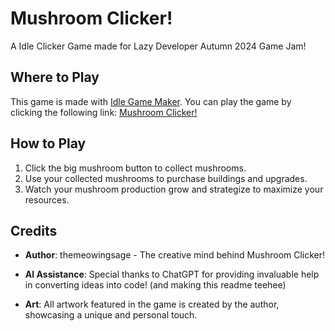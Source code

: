# Mushroom Clicker!

A Idle Clicker Game made for Lazy Developer Autumn 2024 Game Jam!

## Where to Play
This game is made with [Idle Game Maker](https://orteil.dashnet.org/igm/). You can play the game by clicking the following link: [Mushroom Clicker!](https://orteil.dashnet.org/igm/index.html?g=ys0Tdq9p)

## How to Play
1. Click the big mushroom button to collect mushrooms.
2. Use your collected mushrooms to purchase buildings and upgrades.
3. Watch your mushroom production grow and strategize to maximize your resources.

## Credits

- **Author**: themeowingsage - The creative mind behind Mushroom Clicker!

- **AI Assistance**: Special thanks to ChatGPT for providing invaluable help in converting ideas into code! (and making this readme teehee)

- **Art**: All artwork featured in the game is created by the author, showcasing a unique and personal touch.